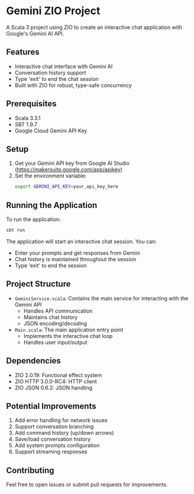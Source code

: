 # Gemini ZIO Project

A Scala 3 project using ZIO to create an interactive chat application with Google's Gemini AI API.

## Features

- Interactive chat interface with Gemini AI
- Conversation history support
- Type 'exit' to end the chat session
- Built with ZIO for robust, type-safe concurrency

## Prerequisites

- Scala 3.3.1
- SBT 1.9.7
- Google Cloud Gemini API Key

## Setup

1. Get your Gemini API key from Google AI Studio (https://makersuite.google.com/app/apikey)
2. Set the environment variable:
   ```bash
   export GEMINI_API_KEY=your_api_key_here
   ```

## Running the Application

To run the application:

```bash
sbt run
```

The application will start an interactive chat session. You can:
- Enter your prompts and get responses from Gemini
- Chat history is maintained throughout the session
- Type 'exit' to end the session

## Project Structure

- `GeminiService.scala`: Contains the main service for interacting with the Gemini API
  - Handles API communication
  - Maintains chat history
  - JSON encoding/decoding
- `Main.scala`: The main application entry point
  - Implements the interactive chat loop
  - Handles user input/output

## Dependencies

- ZIO 2.0.19: Functional effect system
- ZIO HTTP 3.0.0-RC4: HTTP client
- ZIO JSON 0.6.2: JSON handling

## Potential Improvements

1. Add error handling for network issues
2. Support conversation branching
3. Add command history (up/down arrows)
4. Save/load conversation history
5. Add system prompts configuration
6. Support streaming responses

## Contributing

Feel free to open issues or submit pull requests for improvements. 